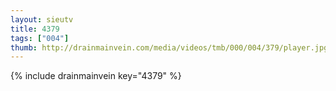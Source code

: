 ```yaml
--- 
layout: sieutv
title: 4379
tags: ["004"]
thumb: http://drainmainvein.com/media/videos/tmb/000/004/379/player.jpg
---
```

{% include drainmainvein key="4379" %} 
